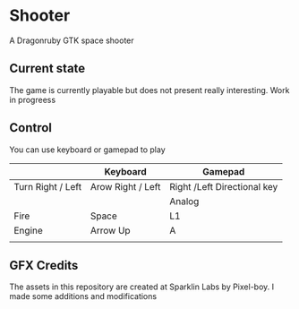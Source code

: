 # Shooter
A Dragonruby GTK space shooter

## Current state
The game is currently playable but does not present really interesting.
Work in progreess

## Control

You can use keyboard or gamepad to play

|                   | Keyboard          | Gamepad                     |
|-------------------|-------------------|-----------------------------|
| Turn Right / Left | Arow Right / Left | Right /Left Directional key |
|                   |                   | Analog                      |
| Fire              | Space             | L1                          |
| Engine            | Arrow Up          | A                           |
|                   |                   |                             |

## GFX Credits

The assets in this repository are created at Sparklin Labs by Pixel-boy. I made some additions and modifications
